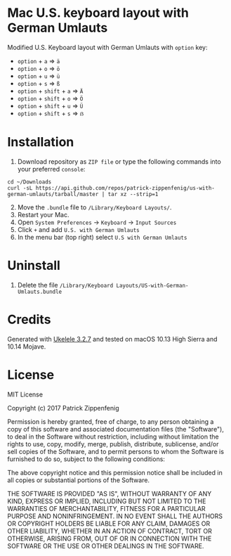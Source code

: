 # Mac U.S. keyboard layout with German Umlauts
Modified U.S. Keyboard layout with German Umlauts with `option` key:
* `option` + `a` => `ä`
* `option` + `o` => `ö`
* `option` + `u` => `ü`
* `option` + `s` => `ß`
* `option` + `shift` + `a` => `Ä`
* `option` + `shift` + `o` => `Ö`
* `option` + `shift` + `u` => `Ü`
* `option` + `shift` + `s` => `ẞ`

# Installation #
1. Download repository as `ZIP file` or type the following commands into your preferred `console`:

```
cd ~/Downloads
curl -sL https://api.github.com/repos/patrick-zippenfenig/us-with-german-umlauts/tarball/master | tar xz --strip=1
```

2. Move the `.bundle` file to `/Library/Keyboard Layouts/`.
3. Restart your Mac.
4. Open `System Preferences` -> `Keyboard` -> `Input Sources`
5. Click `+` and add `U.S. with German Umlauts`
6. In the menu bar (top right) select `U.S with German Umlauts`

# Uninstall #

1. Delete the file `/Library/Keyboard Layouts/US-with-German-Umlauts.bundle`

# Credits #
Generated with [Ukelele 3.2.7](http://scripts.sil.org/cms/scripts/page.php?site_id=nrsi&id=ukelele) and tested on macOS 10.13 High Sierra and 10.14 Mojave.

# License #
MIT License

Copyright (c) 2017 Patrick Zippenfenig

Permission is hereby granted, free of charge, to any person obtaining a copy
of this software and associated documentation files (the "Software"), to deal
in the Software without restriction, including without limitation the rights
to use, copy, modify, merge, publish, distribute, sublicense, and/or sell
copies of the Software, and to permit persons to whom the Software is
furnished to do so, subject to the following conditions:

The above copyright notice and this permission notice shall be included in all
copies or substantial portions of the Software.

THE SOFTWARE IS PROVIDED "AS IS", WITHOUT WARRANTY OF ANY KIND, EXPRESS OR
IMPLIED, INCLUDING BUT NOT LIMITED TO THE WARRANTIES OF MERCHANTABILITY,
FITNESS FOR A PARTICULAR PURPOSE AND NONINFRINGEMENT. IN NO EVENT SHALL THE
AUTHORS OR COPYRIGHT HOLDERS BE LIABLE FOR ANY CLAIM, DAMAGES OR OTHER
LIABILITY, WHETHER IN AN ACTION OF CONTRACT, TORT OR OTHERWISE, ARISING FROM,
OUT OF OR IN CONNECTION WITH THE SOFTWARE OR THE USE OR OTHER DEALINGS IN THE
SOFTWARE.
